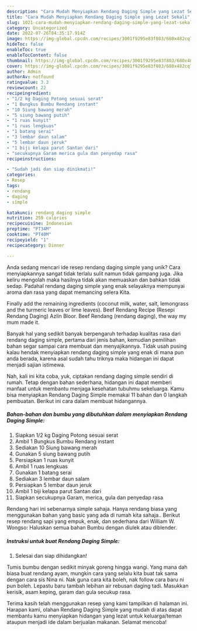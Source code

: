 ```yaml
---
description: "Cara Mudah Menyiapkan Rendang Daging Simple yang Lezat Sekali"
title: "Cara Mudah Menyiapkan Rendang Daging Simple yang Lezat Sekali"
slug: 1021-cara-mudah-menyiapkan-rendang-daging-simple-yang-lezat-sekali
category: Uncategorized
date: 2022-07-26T04:35:17.914Z
image: https://img-global.cpcdn.com/recipes/3001f9295e83f803/680x482cq70/rendang-daging-simple-foto-resep-utama.jpg
hideToc: false
enableToc: true
enableTocContent: false
thumbnail: https://img-global.cpcdn.com/recipes/3001f9295e83f803/680x482cq70/rendang-daging-simple-foto-resep-utama.jpg
cover: https://img-global.cpcdn.com/recipes/3001f9295e83f803/680x482cq70/rendang-daging-simple-foto-resep-utama.jpg
author: Admin
authorAv: notfound
ratingvalue: 3.3
reviewcount: 22
recipeingredient:
- "1/2 kg Daging Potong sesuai serat"
- "1 Bungkus Bumbu Rendang instant"
- "10 Siung bawang merah"
- "5 siung bawang putih"
- "1 ruas kunyit"
- "1 ruas lengkuas"
- "1 batang serai"
- "3 lembar daun salam"
- "5 lembar daun jeruk"
- "1 biji kelapa parut Santan dari"
- "secukupnya Garam merica gula dan penyedap rasa"
recipeinstructions:

- "Sudah jadi dan siap dinikmati!"
categories:
- Resep
tags:
- rendang
- daging
- simple

katakunci: rendang daging simple 
nutrition: 259 calories
recipecuisine: Indonesian
preptime: "PT34M"
cooktime: "PT40M"
recipeyield: "1"
recipecategory: Dinner

---
```





Anda sedang mencari ide resep rendang daging simple yang unik? Cara menyiapkannya sangat tidak terlalu sulit namun tidak gampang juga. Jika keliru mengolah maka hasilnya tidak akan memuaskan dan bahkan tidak sedap. Padahal rendang daging simple yang enak selayaknya mempunyai aroma dan rasa yang dapat memancing selera Kita.





Finally add the remaining ingredients (coconut milk, water, salt, lemongrass and the turmeric leaves or lime leaves). Beef Rendang Recipe (Resepi Rendang Daging) Azlin Bloor. Beef Rendang (rendang daging), the way my mum made it.

Banyak hal yang sedikit banyak berpengaruh terhadap kualitas rasa dari rendang daging simple, pertama dari jenis bahan, kemudian pemilihan bahan segar sampai cara membuat dan menyajikannya. Tidak usah pusing kalau hendak menyiapkan rendang daging simple yang enak di mana pun anda berada, karena asal sudah tahu triknya maka hidangan ini dapat menjadi sajian istimewa.






Nah, kali ini kita coba, yuk, ciptakan rendang daging simple sendiri di rumah. Tetap dengan bahan sederhana, hidangan ini dapat memberi manfaat untuk membantu menjaga kesehatan tubuhmu sekeluarga. Kamu bisa menyiapkan Rendang Daging Simple memakai 11 bahan dan 0 langkah pembuatan. Berikut ini cara dalam membuat hidangannya.

<!--inarticleads1-->

##### Bahan-bahan dan bumbu yang dibutuhkan dalam menyiapkan Rendang Daging Simple:

1. Siapkan 1/2 kg Daging Potong sesuai serat
1. Ambil 1 Bungkus Bumbu Rendang instant
1. Sediakan 10 Siung bawang merah
1. Gunakan 5 siung bawang putih
1. Persiapkan 1 ruas kunyit
1. Ambil 1 ruas lengkuas
1. Gunakan 1 batang serai
1. Sediakan 3 lembar daun salam
1. Persiapkan 5 lembar daun jeruk
1. Ambil 1 biji kelapa parut Santan dari
1. Siapkan secukupnya Garam, merica, gula dan penyedap rasa


Rendang hari ini sebenarnya simple sahaja. Hanya rendang biasa yang menggunakan bahan yang basic yang ada di rumah kita sahaja.. Berikut resep rendang sapi yang empuk, enak, dan sederhana dari William W. Wongso: Haluskan semua bahan Bumbu dengan diulek atau diblender. 

<!--inarticleads2-->

##### Instruksi untuk buat Rendang Daging Simple:


1. Selesai dan siap dihidangkan!

Tumis bumbu dengan sedikit minyak goreng hingga wangi. Yang mana dah biasa buat rendang ayam, mungkin cara yang selalu kita buat tak sama dengan cara sis Nina ni. Nak guna cara kita boleh, nak follow cara baru ni pun boleh. Lepastu baru tambah lebihan air rebusan daging tadi. Masukkan kerisik, asam keping, garam dan gula secukup rasa. 

Terima kasih telah menggunakan resep yang kami tampilkan di halaman ini. Harapan kami, olahan Rendang Daging Simple yang mudah di atas dapat membantu kamu menyiapkan hidangan yang lezat untuk keluarga/teman ataupun menjadi ide dalam berjualan makanan. Selamat mencoba!
